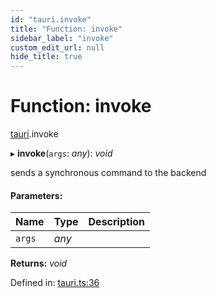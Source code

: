 ```yaml
---
id: "tauri.invoke"
title: "Function: invoke"
sidebar_label: "invoke"
custom_edit_url: null
hide_title: true
---
```


# Function: invoke

[tauri](../modules/tauri.md).invoke

▸ **invoke**(`args`: *any*): *void*

sends a synchronous command to the backend

#### Parameters:

Name | Type | Description |
------ | ------ | ------ |
`args` | *any* |     |

**Returns:** *void*

Defined in: [tauri.ts:36](https://github.com/tauri-apps/tauri/blob/237b49b/cli/tauri.js/api-src/tauri.ts#L36)
